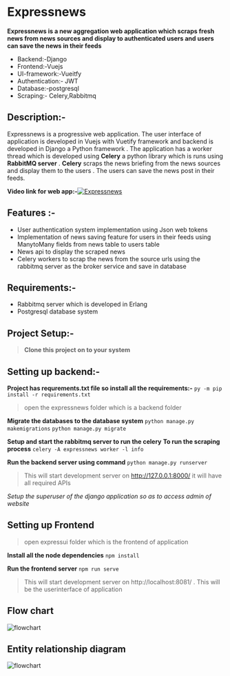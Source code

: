 # Expressnews
**Expressnews is a new aggregation web application which scraps fresh news from news sources and display to authenticated users and users can save the news in their feeds**
- Backend:-Django
- Frontend:-Vuejs
- UI-framework:-Vueitfy
- Authentication:- JWT
- Database:-postgresql
- Scraping:- Celery,Rabbitmq

 ## Description:-
  Expressnews is a progressive web application. The user interface of application is developed in Vuejs with Vuetify framework and backend is developed in Django a Python framework . The application has a worker thread which is developed using **Celery** a python library which is runs using **RabbitMQ server** . **Celery** scraps the news briefing from the news sources and display them to the users . The users can save the news post in their feeds.

**Video link for web app:-**[![Expressnews](https://i9.ytimg.com/vi_webp/Fzwz9xvECOA/mqdefault.webp?time=1619656200000&sqp=CIj8p4QG&rs=AOn4CLBNoVg2xVJCpMlDuT3sPWKB3FJn2Q)](https://youtu.be/Fzwz9xvECOA "Project Demo")
## Features :-

- User authentication system implementation using Json web tokens
- Implementation of news saving feature for users in their feeds using ManytoMany fields from news table to users table
- News api to display the scraped news
- Celery workers to scrap the news from the source urls using the rabbitmq server as the broker service and save in database







## Requirements:-
- Rabbitmq server which is developed in Erlang
- Postgresql database system

## Project Setup:-
> **Clone this project on to your system**

**Setting up backend:-**
 -
**Project has requrements.txt file so install all the requirements:-**
`py -m pip install -r requirements.txt`
>open the expressnews folder which is a backend folder 

**Migrate the databases to the database system**
`python manage.py makemigrations`
`python manage.py migrate`

**Setup and start the rabbitmq server to run the celery**
**To run the scraping process**
`celery -A expressnews worker -l info`

**Run the backend server using command**
`python manage.py runserver`
>This will start development server on http://127.0.0.1:8000/ it will have all required APIs

*Setup the superuser of the django application so as to access admin of website*

## Setting up Frontend
>open expressui folder which is the frontend of application

**Install all the node dependencies**
`npm install`

**Run the frontend server**
`npm run serve`
>This will start development server on http://localhost:8081/ . This will be the userinterface of application

## Flow chart

![flowchart](https://drive.google.com/uc?export=view&id=10Q8A-7VwXDFBNLXrnOiBvvBqgw19WUJ8)

## Entity relationship diagram

![flowchart](https://drive.google.com/uc?export=view&id=1L9yDYi_vGsnb8zQ6TqavnVcvrDcVSmv0)